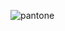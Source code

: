 ![pantone](https://github.com/AmandaCylleno/pantone/assets/145169742/8aa14dd1-cdd5-4087-b891-c73d4cc91ab5)
